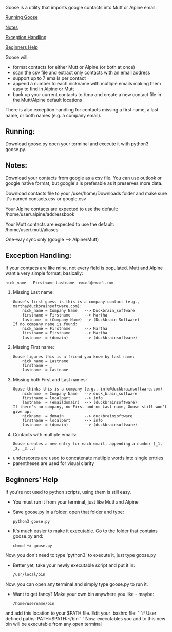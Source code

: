 Goose is a utility that imports google contacts into Mutt or Alpine email.

[Running Goose](#running)

[Notes](#notes)

[Exception Handling](#exception-handling)

[Beginners Help](#beginners-help)

Goose will:

* format contacts for either Mutt or Alpine (or both at once) 
* scan the csv file and extract only contacts with an email address
* support up to 7 emails per contact
* append a number to each nickname with mutliple emails making them easy to find in Alpine or Mutt
* back up your current contacts to /tmp and create a new contact file in the Mutt/Alpine default locations


There is also exception handling for contacts missing a first name, a last name, or both names (e.g. a company email).

## Running:

Download goose.py open your terminal and execute it with python3 goose.py.


## Notes:

Download your contacts from google as a csv file.  You can use outlook or google native format, but google's is preferable as it preserves more data.

Download contacts file to your /user/home/Downloads folder and make sure it's named contacts.csv or google.csv

Your Alpine contacts are expected to use the default: /home/user/.alpine/addressbook

Your Mutt contacts are expected to use the default: /home/user/.mutt/aliases

One-way sync only (google --> Alpine/Mutt)


## Exception Handling:

If your contacts are like mine, not every field is populated.  Mutt and Alpine want a very simple format; basically:

    nick_name   Firstname Lastname  email@email.com

1. Missing Last name:
    ```
    Goose's first guess is this is a company contact (e.g., martha@duckbrainsoftware.com):
        nick_name = Company Name   --> Duckbrain_software
        firstname = Firstname      --> Martha
        lastname  = (Company Name) --> (Duckbrain Software)
    If no company name is found:
        nick_name = Firstname      --> Martha
        firstname = Firstname      --> Martha
        lastname  = (domain)       --> (duckbrainsoftware)
    ```

2. Missing First name:
    ```
    Goose figures this is a friend you know by last name:
        nick_name = Lastname
        firstname = _
        lastname  = Lastname
    ```

3. Missing both First and Last names:
    ```
    Goose thinks this is a company (e.g., info@duckbrainsoftware.com)
        nickname  = Company Name   --> duck_brain_software
        firstname = localpart      --> info
        lastname  = (emaildomain)  --> (duckbrainsoftware)
    If there's no company, no First and no Last name, Goose still won't give up:
        nickname  = domain         --> duckbrainsoftware
        firstname = localpart      --> info
        lastname  = (domain)       --> (duckbrainsoftware)
    ```

4. Contacts with multiple emails:
    ```
    Goose creates a new entry for each email, appending a number [_1, _2, _3...]
    ```

* underscores are used to concatenate mutliple words into single entries
* parentheses are used for visual clarity

## Beginners' Help

If you're not used to python scripts, using them is still easy.
* You must run it from your terminal, just like Mutt and Alpine

* Save goose.py in a folder, open that folder and type:
    ```
    python3 goose.py
    ```
* It's much easier to make it executable.  Go to the folder that contains goose.py and:
    ```
    chmod +x goose.py
    ```
Now, you don't need to type 'python3' to execute it, just type goose.py

* Better yet, take your newly executable script and put it in: 
    ```
    /usr/local/bin
    ```
Now, you can open any terminal and simply type goose.py to run it.

* Want to get fancy?  Make your own bin anywhere you like - maybe:
    ```
    /home/username/bin
    ```
and add this location to your $PATH file.  Edit your .bashrc file:
    ```# User defined paths:
    PATH=$PATH:~/bin
    ```
Now, executables you add to this new bin will be executable from any open terminal
